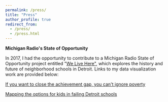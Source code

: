 ```yaml
---
permalink: /press/
title: "Press"
author_profile: true
redirect_from: 
  - /press/
  - /press.html
---
```


**Michigan Radio's State of Opportunity**

In 2017, I had the opportunity to contribute to a Michigan Radio State of Opportunity project entitled "[We Live Here"](http://stateofopportunity.michiganradio.org/post/we-live-here-neighborhood-school-brink-closure), which explores the history and future of neighborhood schools in Detroit. Links to my data visualization work are provided below:

[If you want to close the achievement gap, you can't ignore poverty](http://stateofopportunity.michiganradio.org/post/if-you-want-close-achievement-gap-you-cant-ignore-poverty)

[Mapping the options for kids in failing Detroit schools](http://stateofopportunity.michiganradio.org/post/mapping-options-kids-failing-detroit-schools)

